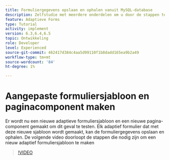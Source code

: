 ```yaml
---
title: Formuliergegevens opslaan en ophalen vanuit MySQL-database
description: Zelfstudie met meerdere onderdelen om u door de stappen te laten lopen die nodig zijn voor het opslaan en ophalen van formuliergegevens
feature: Adaptieve Forms
type: Tutorial
activity: implement
version: 6.3,6.4,6.5
topic: Ontwikkeling
role: Developer
level: Experienced
source-git-commit: 462417d384c4aa5d99110f1b8dadd165ea9b2a49
workflow-type: tm+mt
source-wordcount: '84'
ht-degree: 1%

---
```


# Aangepaste formuliersjabloon en paginacomponent maken

Er wordt nu een nieuwe adaptieve formuliersjabloon en een nieuwe pagina-component gemaakt om dit geval te testen. Elk adaptief formulier dat met deze nieuwe sjabloon wordt gemaakt, kan de formuliergegevens opslaan en ophalen.
De volgende video doorloopt de stappen die nodig zijn om een nieuw adaptief formuliersjabloon te maken
>[!VIDEO](https://video.tv.adobe.com/v/27828?quality=9&learn=on)


